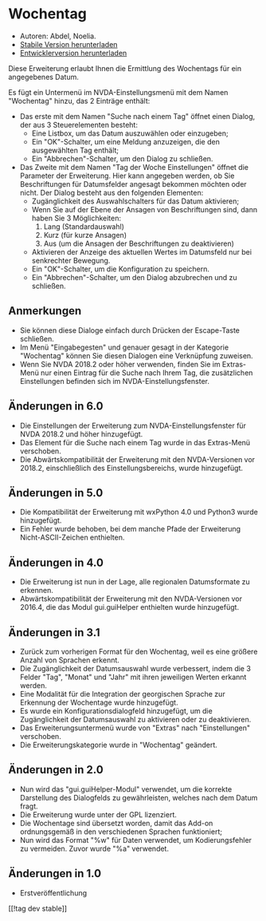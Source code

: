 # Wochentag #

*	 Autoren: Abdel, Noelia.
*	 [Stabile Version herunterladen][1]
*	 [Entwicklerversion herunterladen][2]

Diese Erweiterung erlaubt Ihnen die Ermittlung des Wochentags für ein
angegebenes Datum.

Es fügt ein Untermenü im NVDA-Einstellungsmenü mit dem Namen "Wochentag"
hinzu, das 2 Einträge enthält:


*	Das erste mit dem Namen "Suche nach einem Tag" öffnet einen Dialog, der aus 3 Steuerelementen besteht:
	-	Eine Listbox, um das Datum auszuwählen oder einzugeben; 
	-	Ein "OK"-Schalter, um eine Meldung anzuzeigen, die den ausgewählten Tag enthält; 
	-	Ein "Abbrechen"-Schalter, um den Dialog zu schließen.
*	Das Zweite mit dem Namen "Tag der Woche Einstellungen" öffnet die Parameter der Erweiterung. Hier kann angegeben werden, ob Sie Beschriftungen für Datumsfelder angesagt bekommen möchten oder nicht. Der Dialog besteht aus den folgenden Elementen:
	-	Zugänglichkeit des Auswahlschalters für das Datum aktivieren;
	-	Wenn Sie auf der Ebene der Ansagen von Beschriftungen sind, dann haben Sie 3 Möglichkeiten: 
		1.	Lang (Standardauswahl)
		2.	Kurz (für kurze Ansagen)
		3.	Aus (um die Ansagen der Beschriftungen zu deaktivieren)
	-	Aktivieren der Anzeige des aktuellen Wertes im Datumsfeld nur bei senkrechter Bewegung.
	-	Ein "OK"-Schalter, um die Konfiguration zu speichern.
	-	Ein "Abbrechen"-Schalter, um den Dialog abzubrechen und zu schließen.

## Anmerkungen ##

*	 Sie können diese Dialoge einfach durch Drücken der Escape-Taste
   schließen.
*	 Im Menü "Eingabegesten" und genauer gesagt in der Kategorie "Wochentag"
   können Sie diesen Dialogen eine Verknüpfung zuweisen.
*	 Wenn Sie NVDA 2018.2 oder höher verwenden, finden Sie im Extras-Menü nur
   einen Eintrag für die Suche nach Ihrem Tag, die zusätzlichen
   Einstellungen befinden sich im NVDA-Einstellungsfenster.

## Änderungen in 6.0 ##

*	 Die Einstellungen der Erweiterung zum NVDA-Einstellungsfenster für NVDA
   2018.2 und höher hinzugefügt.
*	 Das Element für die Suche nach einem Tag wurde in das Extras-Menü
   verschoben.
*	 Die Abwärtskompatibilität der Erweiterung mit den NVDA-Versionen vor
   2018.2, einschließlich des Einstellungsbereichs, wurde hinzugefügt.

## Änderungen in 5.0 ##

*	 Die Kompatibilität der Erweiterung mit wxPython 4.0 und Python3 wurde
   hinzugefügt.
*	 Ein Fehler wurde behoben, bei dem manche Pfade der Erweiterung
   Nicht-ASCII-Zeichen enthielten.

## Änderungen in 4.0 ##

*	 Die Erweiterung ist nun in der Lage, alle regionalen Datumsformate zu
   erkennen.
*	 Abwärtskompatibilität der Erweiterung mit den NVDA-Versionen vor 2016.4,
   die das Modul gui.guiHelper enthielten wurde hinzugefügt.

## Änderungen in 3.1 ##

*	 Zurück zum vorherigen Format für den Wochentag, weil es eine größere
   Anzahl von Sprachen erkennt.
*	 Die Zugänglichkeit der Datumsauswahl wurde verbessert, indem die 3 Felder
   "Tag", "Monat" und "Jahr" mit ihren jeweiligen Werten erkannt werden.
*	 Eine Modalität für die Integration der georgischen Sprache zur Erkennung
   der Wochentage wurde hinzugefügt.
*	 Es wurde ein Konfigurationsdialogfeld hinzugefügt, um die Zugänglichkeit
   der Datumsauswahl zu aktivieren oder zu deaktivieren.
*	 Das Erweiterungsuntermenü wurde von "Extras" nach "Einstellungen"
   verschoben.
*	 Die Erweiterungskategorie wurde in "Wochentag" geändert.

## Änderungen in 2.0 ##

*	 Nun wird das "gui.guiHelper-Modul" verwendet, um die korrekte Darstellung
   des Dialogfelds zu gewährleisten, welches nach dem Datum fragt.
*	 Die Erweiterung wurde unter der GPL lizenziert.
*	 Die Wochentage sind übersetzt worden, damit das Add-on ordnungsgemäß in
   den verschiedenen Sprachen funktioniert;
*	 Nun wird das Format "%w" für Daten verwendet, um Kodierungsfehler zu
   vermeiden. Zuvor wurde "%a" verwendet.

## Änderungen in 1.0 ##

*	 Erstveröffentlichung

[[!tag dev stable]]

[1]: https://addons.nvda-project.org/files/get.php?file=dw

[2]: https://addons.nvda-project.org/files/get.php?file=dw-dev
